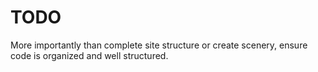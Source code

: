 # TODO

More importantly than complete site structure or create scenery, ensure code is organized and well structured.
